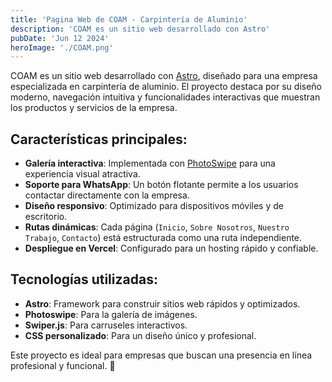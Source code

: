 ```yaml
---
title: 'Pagina Web de COAM - Carpintería de Aluminio'
description: 'COAM es un sitio web desarrollado con Astro'
pubDate: 'Jun 12 2024'
heroImage: './COAM.png'
---
```


COAM es un sitio web desarrollado con [Astro](https://astro.build), diseñado para una empresa especializada en carpintería de aluminio. El proyecto destaca por su diseño moderno, navegación intuitiva y funcionalidades interactivas que muestran los productos y servicios de la empresa.

## Características principales:
- **Galería interactiva**: Implementada con [PhotoSwipe](https://photoswipe.com) para una experiencia visual atractiva.
- **Soporte para WhatsApp**: Un botón flotante permite a los usuarios contactar directamente con la empresa.
- **Diseño responsivo**: Optimizado para dispositivos móviles y de escritorio.
- **Rutas dinámicas**: Cada página (`Inicio`, `Sobre Nosotros`, `Nuestro Trabajo`, `Contacto`) está estructurada como una ruta independiente.
- **Despliegue en Vercel**: Configurado para un hosting rápido y confiable.

## Tecnologías utilizadas:
- **Astro**: Framework para construir sitios web rápidos y optimizados.
- **Photoswipe**: Para la galería de imágenes.
- **Swiper.js**: Para carruseles interactivos.
- **CSS personalizado**: Para un diseño único y profesional.

Este proyecto es ideal para empresas que buscan una presencia en línea profesional y funcional. 🚀